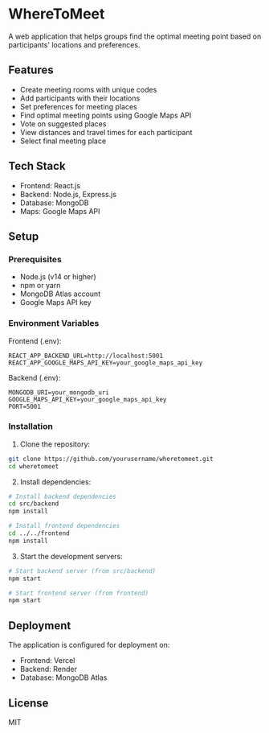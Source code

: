# WhereToMeet

A web application that helps groups find the optimal meeting point based on participants' locations and preferences.

## Features

- Create meeting rooms with unique codes
- Add participants with their locations
- Set preferences for meeting places
- Find optimal meeting points using Google Maps API
- Vote on suggested places
- View distances and travel times for each participant
- Select final meeting place

## Tech Stack

- Frontend: React.js
- Backend: Node.js, Express.js
- Database: MongoDB
- Maps: Google Maps API

## Setup

### Prerequisites

- Node.js (v14 or higher)
- npm or yarn
- MongoDB Atlas account
- Google Maps API key

### Environment Variables

Frontend (.env):
```
REACT_APP_BACKEND_URL=http://localhost:5001
REACT_APP_GOOGLE_MAPS_API_KEY=your_google_maps_api_key
```

Backend (.env):
```
MONGODB_URI=your_mongodb_uri
GOOGLE_MAPS_API_KEY=your_google_maps_api_key
PORT=5001
```

### Installation

1. Clone the repository:
```bash
git clone https://github.com/yourusername/wheretomeet.git
cd wheretomeet
```

2. Install dependencies:
```bash
# Install backend dependencies
cd src/backend
npm install

# Install frontend dependencies
cd ../../frontend
npm install
```

3. Start the development servers:
```bash
# Start backend server (from src/backend)
npm start

# Start frontend server (from frontend)
npm start
```

## Deployment

The application is configured for deployment on:
- Frontend: Vercel
- Backend: Render
- Database: MongoDB Atlas

## License

MIT 